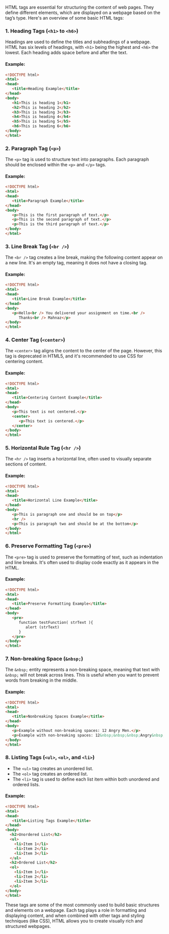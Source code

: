 HTML tags are essential for structuring the content of web pages. They define different elements, which are displayed on a webpage based on the tag’s type. Here's an overview of some basic HTML tags:

### 1. **Heading Tags (`<h1>` to `<h6>`)**
Headings are used to define the titles and subheadings of a webpage. HTML has six levels of headings, with `<h1>` being the highest and `<h6>` the lowest. Each heading adds space before and after the text.

#### Example:
```html
<!DOCTYPE html>
<html>
<head>
   <title>Heading Example</title>
</head>
<body>
   <h1>This is heading 1</h1>
   <h2>This is heading 2</h2>
   <h3>This is heading 3</h3>
   <h4>This is heading 4</h4>
   <h5>This is heading 5</h5>
   <h6>This is heading 6</h6>
</body>
</html>
```

### 2. **Paragraph Tag (`<p>`)**
The `<p>` tag is used to structure text into paragraphs. Each paragraph should be enclosed within the `<p>` and `</p>` tags.

#### Example:
```html
<!DOCTYPE html>
<html>
<head>
   <title>Paragraph Example</title>
</head>
<body>
   <p>This is the first paragraph of text.</p>
   <p>This is the second paragraph of text.</p>
   <p>This is the third paragraph of text.</p>
</body>
</html>
```

### 3. **Line Break Tag (`<br />`)**
The `<br />` tag creates a line break, making the following content appear on a new line. It's an empty tag, meaning it does not have a closing tag.

#### Example:
```html
<!DOCTYPE html>
<html>
<head>
   <title>Line Break Example</title>
</head>
<body>
   <p>Hello<br /> You delivered your assignment on time.<br />
      Thanks<br /> Mahnaz</p>
</body>
</html>
```

### 4. **Center Tag (`<center>`)**
The `<center>` tag aligns the content to the center of the page. However, this tag is deprecated in HTML5, and it's recommended to use CSS for centering content.

#### Example:
```html
<!DOCTYPE html>
<html>
<head>
   <title>Centering Content Example</title>
</head>
<body>
   <p>This text is not centered.</p>
   <center>
      <p>This text is centered.</p>
   </center>
</body>
</html>
```

### 5. **Horizontal Rule Tag (`<hr />`)**
The `<hr />` tag inserts a horizontal line, often used to visually separate sections of content.

#### Example:
```html
<!DOCTYPE html>
<html>
<head>
   <title>Horizontal Line Example</title>
</head>
<body>
   <p>This is paragraph one and should be on top</p>
   <hr />
   <p>This is paragraph two and should be at the bottom</p>
</body>
</html>
```

### 6. **Preserve Formatting Tag (`<pre>`)**
The `<pre>` tag is used to preserve the formatting of text, such as indentation and line breaks. It's often used to display code exactly as it appears in the HTML.

#### Example:
```html
<!DOCTYPE html>
<html>
<head>
   <title>Preserve Formatting Example</title>
</head>
<body>
   <pre>
      function testFunction( strText ){
         alert (strText)
      }
   </pre>
</body>
</html>
```

### 7. **Non-breaking Space (`&nbsp;`)**
The `&nbsp;` entity represents a non-breaking space, meaning that text with `&nbsp;` will not break across lines. This is useful when you want to prevent words from breaking in the middle.

#### Example:
```html
<!DOCTYPE html>
<html>
<head>
   <title>Nonbreaking Spaces Example</title>
</head>
<body>
   <p>Example without non-breaking spaces: 12 Angry Men.</p>
   <p>Example with non-breaking spaces: 12&nbsp;&nbsp;&nbsp;Angry&nbsp;&nbsp;&nbsp;Men.</p>
</body>
</html>
```

### 8. **Listing Tags (`<ul>`, `<ol>`, and `<li>`)**
- The `<ul>` tag creates an unordered list.
- The `<ol>` tag creates an ordered list.
- The `<li>` tag is used to define each list item within both unordered and ordered lists.

#### Example:
```html
<!DOCTYPE html>
<html>
<head>
   <title>Listing Tags Example</title>
</head>
<body>
  <h2>Unordered List</h2>
  <ul>
    <li>Item 1</li>
    <li>Item 2</li>
    <li>Item 3</li>
  </ul>
  <h2>Ordered List</h2>
  <ol>
    <li>Item 1</li>
    <li>Item 2</li>
    <li>Item 3</li>
  </ol>
</body>
</html>
```

These tags are some of the most commonly used to build basic structures and elements on a webpage. Each tag plays a role in formatting and displaying content, and when combined with other tags and styling techniques (like CSS), HTML allows you to create visually rich and structured webpages.
